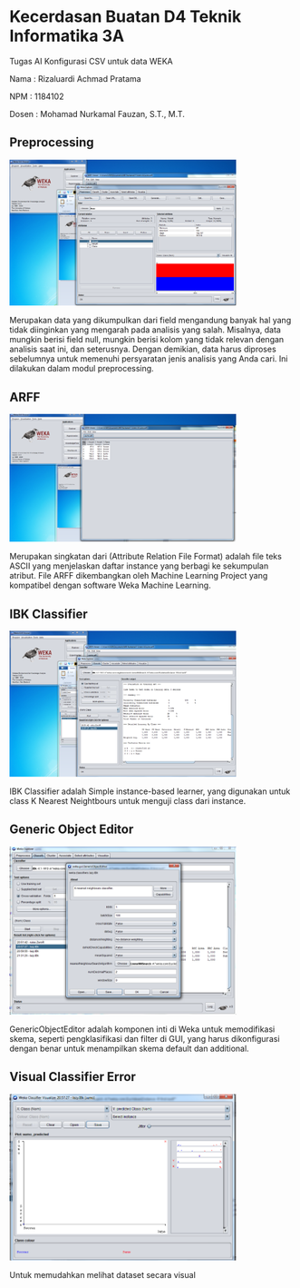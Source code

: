 # Kecerdasan Buatan D4 Teknik Informatika 3A
Tugas AI Konfigurasi CSV untuk data WEKA

Nama : Rizaluardi Achmad Pratama

NPM : 1184102

Dosen : Mohamad Nurkamal Fauzan, S.T., M.T.


## Preprocessing
<img src="https://raw.githubusercontent.com/rizaluardi/Kecerdasan-Buatan-D4-Teknik-Informatika-3A/master/Preproccess.png" width="400">

Merupakan data yang dikumpulkan dari field mengandung banyak hal yang tidak diinginkan yang mengarah pada analisis yang salah. Misalnya, data mungkin berisi field null, mungkin berisi kolom yang tidak relevan dengan analisis saat ini, dan seterusnya. Dengan demikian, data harus diproses sebelumnya untuk memenuhi persyaratan jenis analisis yang Anda cari. Ini dilakukan dalam modul preprocessing.

## ARFF
<img src="https://raw.githubusercontent.com/rizaluardi/Kecerdasan-Buatan-D4-Teknik-Informatika-3A/master/Sumo_To_arff.png" width="400">

Merupakan singkatan dari (Attribute Relation File Format) adalah file teks ASCII yang menjelaskan daftar instance yang berbagi ke sekumpulan atribut. File ARFF dikembangkan oleh Machine Learning Project yang kompatibel dengan software Weka Machine Learning.

## IBK Classifier
<img src="https://raw.githubusercontent.com/rizaluardi/Kecerdasan-Buatan-D4-Teknik-Informatika-3A/master/IBK_Classified_Output.png" width="400">

IBK Classifier adalah Simple instance-based learner, yang digunakan untuk class K Nearest Neightbours untuk menguji class dari instance.

## Generic Object Editor
<img src="https://raw.githubusercontent.com/rizaluardi/Kecerdasan-Buatan-D4-Teknik-Informatika-3A/master/Generic_Object_Editor.png" width="400">

GenericObjectEditor adalah komponen inti di Weka untuk memodifikasi skema, seperti pengklasifikasi dan filter di GUI, yang harus dikonfigurasi dengan benar untuk menampilkan skema default dan additional.

## Visual Classifier Error
<img src="https://raw.githubusercontent.com/rizaluardi/Kecerdasan-Buatan-D4-Teknik-Informatika-3A/master/IBK_Visualize_Clasifier_Error.png" width="400">

Untuk memudahkan melihat dataset secara visual
